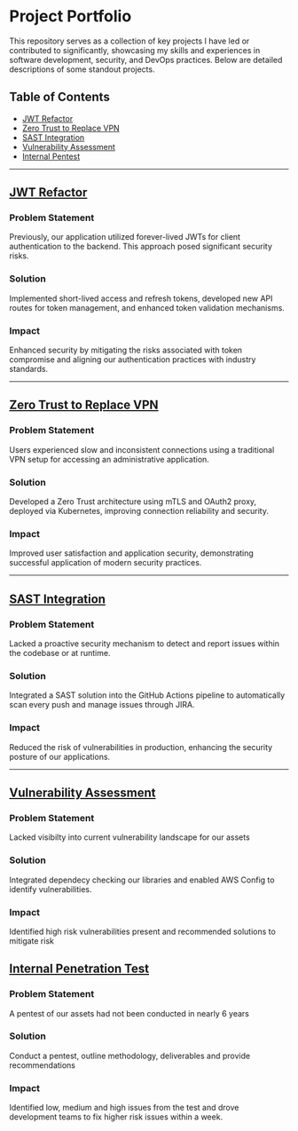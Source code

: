 # Project Portfolio

This repository serves as a collection of key projects I have led or contributed to significantly, showcasing my skills and experiences in software development, security, and DevOps practices. Below are detailed descriptions of some standout projects.

## Table of Contents
- [JWT Refactor](jwt.md)
- [Zero Trust to Replace VPN](vpn-zt.md)
- [SAST Integration](sast-dast.md)
- [Vulnerability Assessment](vuln.md)
- [Internal Pentest](pentest.md)

---

## [JWT Refactor](jwt.md)

### Problem Statement
Previously, our application utilized forever-lived JWTs for client authentication to the backend. This approach posed significant security risks.

### Solution
Implemented short-lived access and refresh tokens, developed new API routes for token management, and enhanced token validation mechanisms.

### Impact
Enhanced security by mitigating the risks associated with token compromise and aligning our authentication practices with industry standards.

---

## [Zero Trust to Replace VPN](vpn-zt.md)

### Problem Statement
Users experienced slow and inconsistent connections using a traditional VPN setup for accessing an administrative application.

### Solution
Developed a Zero Trust architecture using mTLS and OAuth2 proxy, deployed via Kubernetes, improving connection reliability and security.

### Impact
Improved user satisfaction and application security, demonstrating successful application of modern security practices.

---

## [SAST Integration](sast-dast.md)

### Problem Statement
Lacked a proactive security mechanism to detect and report issues within the codebase or at runtime.

### Solution
Integrated a SAST solution into the GitHub Actions pipeline to automatically scan every push and manage issues through JIRA.

### Impact
Reduced the risk of vulnerabilities in production, enhancing the security posture of our applications.

---

## [Vulnerability Assessment](vuln.md)

### Problem Statement
Lacked visibilty into current vulnerability landscape for our assets

### Solution
Integrated dependecy checking our libraries and enabled AWS Config to identify vulnerabilities.

### Impact
Identified high risk vulnerabilities present and recommended solutions to mitigate risk

## [Internal Penetration Test](pentest.md)

### Problem Statement
A pentest of our assets had not been conducted in nearly 6 years

### Solution
Conduct a pentest, outline methodology, deliverables and provide recommendations

### Impact
Identified low, medium and high issues from the test and drove development teams to fix higher risk issues within a week.